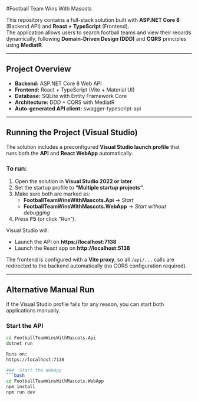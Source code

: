 #Football Team Wins With Mascots

This repository contains a full-stack solution built with **ASP.NET Core 8** (Backend API) and **React + TypeScript** (Frontend).  
The application allows users to search football teams and view their records dynamically, following **Domain-Driven Design (DDD)** and **CQRS** principles using **MediatR**.

---

## Project Overview

- **Backend:** ASP.NET Core 8 Web API  
- **Frontend:** React + TypeScript (Vite + Material UI)  
- **Database:** SQLite with Entity Framework Core  
- **Architecture:** DDD + CQRS with MediatR  
- **Auto-generated API client:** swagger-typescript-api  

---

## Running the Project (Visual Studio)

The solution includes a preconfigured **Visual Studio launch profile** that runs both the **API** and **React WebApp** automatically.

### To run:
1. Open the solution in **Visual Studio 2022 or later**.
2. Set the startup profile to **“Multiple startup projects”**.
3. Make sure both are marked as:
   - **FootballTeamWinsWithMascots.Api** → *Start*
   - **FootballTeamWinsWithMascots.WebApp** → *Start without debugging*
4. Press **F5** (or click “Run”).

Visual Studio will:
- Launch the API on **https://localhost:7138**
- Launch the React app on **http://localhost:5138**

The frontend is configured with a **Vite proxy**, so all `/api/...` calls are redirected to the backend automatically (no CORS configuration required).

---

## Alternative Manual Run

If the Visual Studio profile fails for any reason, you can start both applications manually.

###  Start the API
```bash
cd FootballTeamWinsWithMascots.Api
dotnet run

Runs on:
https://localhost:7138

###  Start the WebApp
```bash
cd FootballTeamWinsWithMascots.WebApp
npm install
npm run dev

